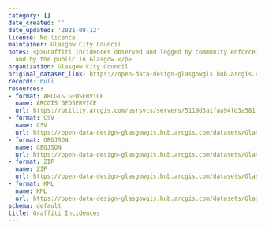 ```yaml
---
category: []
date_created: ''
date_updated: '2021-08-12'
license: No licence
maintainer: Glasgow City Council
notes: <p>Graffiti incidences observed and logged by community enforcement patrols
  and by the public in Glasgow.</p>
organization: Glasgow City Council
original_dataset_link: https://open-data-design-glasgowgis.hub.arcgis.com/maps/GlasgowGIS::graffiti-incidences
records: null
resources:
- format: ARCGIS GEOSERVICE
  name: ARCGIS GEOSERVICE
  url: https://utility.arcgis.com/usrsvcs/servers/5119d3a1faa94fd3a581fb92694afb8a/rest/services/OPEN_DATA/Graffiti_Incidences/MapServer/0
- format: CSV
  name: CSV
  url: https://open-data-design-glasgowgis.hub.arcgis.com/datasets/GlasgowGIS::graffiti-incidences.csv?outSR=%7B%22latestWkid%22%3A27700%2C%22wkid%22%3A27700%7D
- format: GEOJSON
  name: GEOJSON
  url: https://open-data-design-glasgowgis.hub.arcgis.com/datasets/GlasgowGIS::graffiti-incidences.geojson?outSR=%7B%22latestWkid%22%3A27700%2C%22wkid%22%3A27700%7D
- format: ZIP
  name: ZIP
  url: https://open-data-design-glasgowgis.hub.arcgis.com/datasets/GlasgowGIS::graffiti-incidences.zip?outSR=%7B%22latestWkid%22%3A27700%2C%22wkid%22%3A27700%7D
- format: KML
  name: KML
  url: https://open-data-design-glasgowgis.hub.arcgis.com/datasets/GlasgowGIS::graffiti-incidences.kml?outSR=%7B%22latestWkid%22%3A27700%2C%22wkid%22%3A27700%7D
schema: default
title: Graffiti Incidences
---
```

